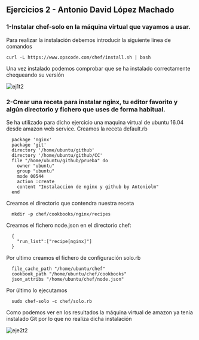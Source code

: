 ## Ejercicios 2 - Antonio David López Machado

### 1-Instalar chef-solo en la máquina virtual que vayamos a usar.

Para realizar la instalación debemos introducir la siguiente linea de comandos

```
curl -L https://www.opscode.com/chef/install.sh | bash
```

Una vez instalado podemos comprobar que se ha instalado correctamente chequeando su versión

![ej1t2](https://user-images.githubusercontent.com/11316534/31940721-6c7d01b8-b8bf-11e7-85c5-4ca5fa5d230d.png)

### 2-Crear una receta para instalar nginx, tu editor favorito y algún directorio y fichero que uses de forma habitual.

Se ha utilizado para dicho ejercicio una maquina virtual de ubuntu 16.04 desde amazon web service.
Creamos la receta default.rb

```
  package 'nginx'
  package 'git'
  directory '/home/ubuntu/github'
  directory '/home/ubuntu/github/CC'
  file "/home/ubuntu/github/prueba" do
  	owner "ubuntu"
  	group "ubuntu"
  	mode 00544
  	action :create
  	content "Instalaccion de nginx y github by Antoniolm"
  end
```

Creamos el directorio que contendra nuestra receta

```
  mkdir -p chef/cookbooks/nginx/recipes
```

Creamos el fichero node.json en el directorio chef:

```
  {
    "run_list":["recipe[nginx]"]
  }
```

Por ultimo creamos el fichero de configuración solo.rb

```
  file_cache_path "/home/ubuntu/chef"
  cookbook_path "/home/ubuntu/chef/cookbooks"
  json_attribs "/home/ubuntu/chef/node.json"
```

Por último lo ejecutamos

```
  sudo chef-solo -c chef/solo.rb
```

Como podemos ver en los resultados la máquina virtual de amazon ya tenia instalado Git por lo que no realiza dicha instalación

![eje2t2](https://user-images.githubusercontent.com/11316534/31940739-789371e4-b8bf-11e7-8645-541f8358cef0.png)
